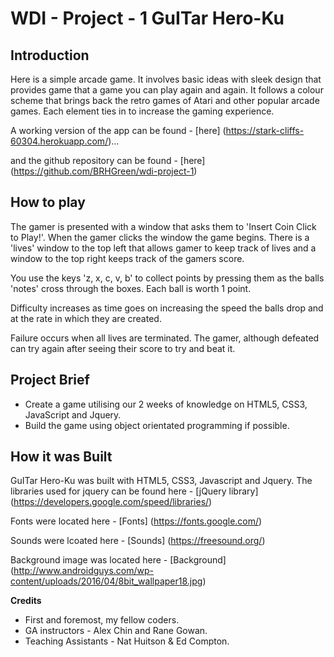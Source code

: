 <h1>WDI - Project - 1 GuITar Hero-Ku</h1>

<h2>Introduction</h2>

 Here is a simple arcade game. It involves basic ideas with sleek design that provides game that a game you can play again and again. It follows a colour scheme that brings back the retro games of Atari and other popular arcade games. Each element ties in to increase the gaming experience.

A working version of the app can be found -
[here] (https://stark-cliffs-60304.herokuapp.com/)...

and the github repository can be found -
[here] (https://github.com/BRHGreen/wdi-project-1)

<h2>How to play</h2>

The gamer is presented with a window that asks them to 'Insert Coin Click to Play!'. When the gamer clicks the window the game begins. There is a 'lives' window to the top left that allows gamer to keep track of lives and a window to the top right keeps track of the gamers score. 

 You use the keys 'z, x, c, v, b' to collect points by pressing them as the balls 'notes' cross through the boxes. Each ball is worth 1 point.

 Difficulty increases as time goes on increasing the speed the balls drop and at the rate in which they are created.

 Failure occurs when all lives are terminated. The gamer, although defeated can try again after seeing their score to try and beat it.

<h2>Project Brief</h2>

- Create a game utilising our 2 weeks of knowledge on HTML5, CSS3, JavaScript and Jquery.
- Build the game using object orientated programming if possible.

<h2>How it was Built</h2>

GuITar Hero-Ku was built with HTML5, CSS3, Javascript and Jquery. The libraries used for jquery can be found here - 
[jQuery library] (https://developers.google.com/speed/libraries/)

 Fonts were located here -
[Fonts] (https://fonts.google.com/)

 Sounds were lcoated here -
[Sounds] (https://freesound.org/)

 Background image was located here -
[Background] (http://www.androidguys.com/wp-content/uploads/2016/04/8bit_wallpaper18.jpg)


**Credits**

- First and foremost, my fellow coders.
- GA instructors - Alex Chin and Rane Gowan.
- Teaching Assistants - Nat Huitson & Ed Compton.
